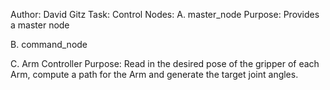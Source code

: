 Author: David Gitz
Task: Control
Nodes:
A. master_node
Purpose:
Provides a master node

B. command_node


C. Arm Controller
Purpose:
Read in the desired pose of the gripper of each Arm, compute a path for the Arm and generate the target joint angles.
